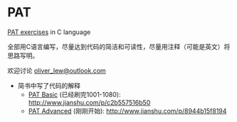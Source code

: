 # PAT

[PAT exercises](https://www.patest.cn/contests) in C language

全部用C语言编写，尽量达到代码的简洁和可读性，尽量用注释（可能是英文）将思路写明。

欢迎讨论 oliver_lew@outlook.com

* 简书中写了代码的解释
  * [PAT Basic](https://www.patest.cn/contests/pat-b-practise) (已经刷完1001-1080): http://www.jianshu.com/p/c2b557516b50
  * [PAT Advanced](https://www.patest.cn/contests/pat-a-practise) (刚刚开始): http://www.jianshu.com/p/8944b15f8194
